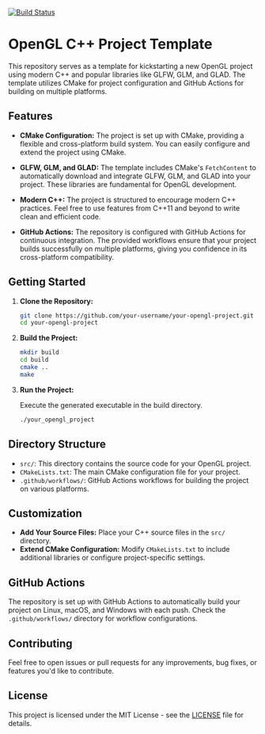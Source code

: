 [![Build Status](https://github.com/JustinBraben/OpenGL_CMake_Template/actions/workflows/ci/badge.svg)](https://github.com/JustinBraben/OpenGL_CMake_Template/actions)

# OpenGL C++ Project Template

This repository serves as a template for kickstarting a new OpenGL project using modern C++ and popular libraries like GLFW, GLM, and GLAD. The template utilizes CMake for project configuration and GitHub Actions for building on multiple platforms.

## Features

- **CMake Configuration:** The project is set up with CMake, providing a flexible and cross-platform build system. You can easily configure and extend the project using CMake.

- **GLFW, GLM, and GLAD:** The template includes CMake's `FetchContent` to automatically download and integrate GLFW, GLM, and GLAD into your project. These libraries are fundamental for OpenGL development.

- **Modern C++:** The project is structured to encourage modern C++ practices. Feel free to use features from C++11 and beyond to write clean and efficient code.

- **GitHub Actions:** The repository is configured with GitHub Actions for continuous integration. The provided workflows ensure that your project builds successfully on multiple platforms, giving you confidence in its cross-platform compatibility.

## Getting Started

1. **Clone the Repository:**

    ```bash
    git clone https://github.com/your-username/your-opengl-project.git
    cd your-opengl-project
    ```

2. **Build the Project:**

    ```bash
    mkdir build
    cd build
    cmake ..
    make
    ```

3. **Run the Project:**

    Execute the generated executable in the build directory.

    ```bash
    ./your_opengl_project
    ```

## Directory Structure

- `src/`: This directory contains the source code for your OpenGL project.
- `CMakeLists.txt`: The main CMake configuration file for your project.
- `.github/workflows/`: GitHub Actions workflows for building the project on various platforms.

## Customization

- **Add Your Source Files:** Place your C++ source files in the `src/` directory.
- **Extend CMake Configuration:** Modify `CMakeLists.txt` to include additional libraries or configure project-specific settings.

## GitHub Actions

The repository is set up with GitHub Actions to automatically build your project on Linux, macOS, and Windows with each push. Check the `.github/workflows/` directory for workflow configurations.

## Contributing

Feel free to open issues or pull requests for any improvements, bug fixes, or features you'd like to contribute.

## License

This project is licensed under the MIT License - see the [LICENSE](https://github.com/JustinBraben/OpenGL_CMake_Template/blob/master/LICENSE.txt) file for details.
